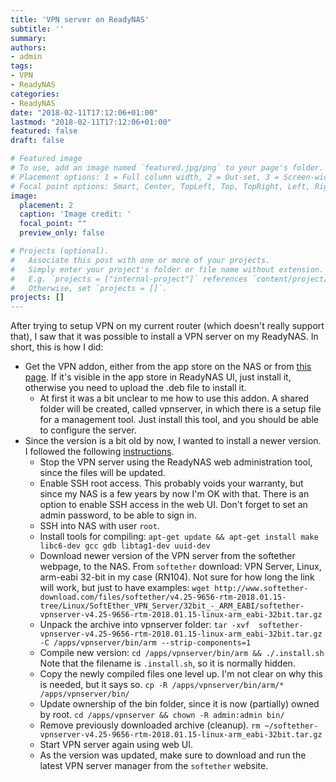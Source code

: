 ```yaml
---
title: 'VPN server on ReadyNAS'
subtitle: ''
summary: 
authors:
- admin
tags:
- VPN
- ReadyNAS
categories:
- ReadyNAS
date: "2018-02-11T17:12:06+01:00"
lastmod: "2018-02-11T17:12:06+01:00"
featured: false
draft: false

# Featured image
# To use, add an image named `featured.jpg/png` to your page's folder.
# Placement options: 1 = Full column width, 2 = Out-set, 3 = Screen-width
# Focal point options: Smart, Center, TopLeft, Top, TopRight, Left, Right, BottomLeft, Bottom, BottomRight
image:
  placement: 2
  caption: 'Image credit: '
  focal_point: ""
  preview_only: false

# Projects (optional).
#   Associate this post with one or more of your projects.
#   Simply enter your project's folder or file name without extension.
#   E.g. `projects = ["internal-project"]` references `content/project/deep-learning/index.md`.
#   Otherwise, set `projects = []`.
projects: []
---
```


After trying to setup VPN on my current router (which doesn't really support that), I saw that it was possible to install a VPN server on my ReadyNAS. In short, this is how I did:

* Get the VPN addon, either from the app store on the NAS or from [this page](http://apps.readynas.com/pages/). If it's visible in the app store in ReadyNAS UI, just install it, otherwise you need to upload the .deb file to install it.
    - At first it was a bit unclear to me how to use this addon. A shared folder will be created, called vpnserver, in which there is a setup file for a management tool. Just install this tool, and you should be able to configure the server.
* Since the version is a bit old by now, I wanted to install a newer version. I followed the following [instructions](https://community.netgear.com/t5/Current-NETGEAR-and-Partners/How-can-I-update-SoftEther-VPN-App-to-Newest-Version-ReadyNAS/td-p/1070626).
    - Stop the VPN server using the ReadyNAS web administration tool, since the files will be updated.
    - Enable SSH root access. This probably voids your warranty, but since my NAS is a few years by now I'm OK with that. There is an option to enable SSH access in the web UI. Don't forget to set an admin password, to be able to sign in.
    - SSH into NAS with user `root`.
    - Install tools for compiling:
        ``` apt-get update && apt-get install make libc6-dev gcc gdb libtag1-dev uuid-dev ```
    - Download newer version of the VPN server from the softether webpage, to the NAS. From `softether` download: VPN Server, Linux, arm-eabi 32-bit in my case (RN104). Not sure for how long the link will work, but just to have examples:
        ``` wget http://www.softether-download.com/files/softether/v4.25-9656-rtm-2018.01.15-tree/Linux/SoftEther_VPN_Server/32bit_-_ARM_EABI/softether-vpnserver-v4.25-9656-rtm-2018.01.15-linux-arm_eabi-32bit.tar.gz ```
    - Unpack the archive into vpnserver folder:
        ``` tar -xvf  softether-vpnserver-v4.25-9656-rtm-2018.01.15-linux-arm_eabi-32bit.tar.gz -C /apps/vpnserver/bin/arm --strip-components=1 ```
    - Compile new version:
        ``` cd /apps/vpnserver/bin/arm && ./.install.sh ``` Note that the filename is `.install.sh`, so it is normally hidden.
    - Copy the newly compiled files one level up. I'm not clear on why this is needed, but it says so.
        ``` cp -R /apps/vpnserver/bin/arm/* /apps/vpnserver/bin/ ```
    - Update ownership of the bin folder, since it is now (partially) owned by root.
        ``` cd /apps/vpnserver && chown -R admin:admin bin/ ```
    - Remove previously downloaded archive (cleanup).
        ``` rm ~/softether-vpnserver-v4.25-9656-rtm-2018.01.15-linux-arm_eabi-32bit.tar.gz ```
    - Start VPN server again using web UI.
    - As the version was updated, make sure to download and run the latest VPN server manager from the `softether` website.